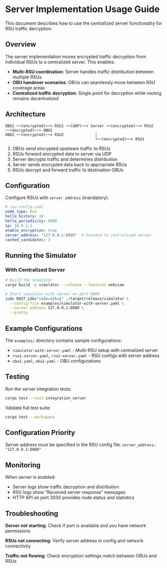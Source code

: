 # Server Implementation Usage Guide

This document describes how to use the centralized server functionality for RSU traffic decryption.

## Overview

The server implementation moves encrypted traffic decryption from individual RSUs to a centralized server. This enables:

- **Multi-RSU coordination**: Server handles traffic distribution between multiple RSUs
- **OBU handover scenarios**: OBUs can seamlessly move between RSU coverage areas
- **Centralized traffic decryption**: Single point for decryption while routing remains decentralized

## Architecture

```
OBU1 ──(encrypted)──> RSU1 ──(UDP)──> Server ──(encrypted)──> RSU2 ──(decrypted)──> OBU2
OBU2 ──(encrypted)──> RSU2              │
                                        └──(encrypted)──> RSU1
```

1. OBUs send encrypted upstream traffic to RSUs
2. RSUs forward encrypted data to server via UDP
3. Server decrypts traffic and determines distribution
4. Server sends encrypted data back to appropriate RSUs
5. RSUs decrypt and forward traffic to destination OBUs

## Configuration

Configure RSUs with `server_address` (mandatory):

```yaml
# rsu-config.yaml
node_type: Rsu
hello_history: 10
hello_periodicity: 5000
ip: 10.0.1.1
enable_encryption: true
server_address: "127.0.0.1:8080"  # Forward to centralized server
cached_candidates: 3
```

## Running the Simulator

### With Centralized Server

```bash
# Build the simulator
cargo build -p simulator --release --features webview

# Start simulator with server on port 8080
sudo RUST_LOG="node=debug" ./target/release/simulator \
  --config-file examples/simulator-with-server.yaml \
  --server-address 127.0.0.1:8080 \
  --pretty
```

## Example Configurations

The `examples/` directory contains sample configurations:

- `simulator-with-server.yaml` - Multi-RSU setup with centralized server
- `rsu1-server.yaml`, `rsu2-server.yaml` - RSU configs with server address
- `obu1.yaml`, `obu2.yaml` - OBU configurations

## Testing

Run the server integration tests:

```bash
cargo test --test integration_server
```

Validate full test suite:

```bash
cargo test --workspace
```

## Configuration Priority

Server address must be specified in the RSU config file: `server_address: "127.0.0.1:8080"`

## Monitoring

When server is enabled:

- Server logs show traffic decryption and distribution
- RSU logs show "Received server response" messages
- HTTP API on port 3030 provides node status and statistics

## Troubleshooting

**Server not starting**: Check if port is available and you have network permissions

**RSUs not connecting**: Verify server address in config and network connectivity

**Traffic not flowing**: Check encryption settings match between OBUs and RSUs